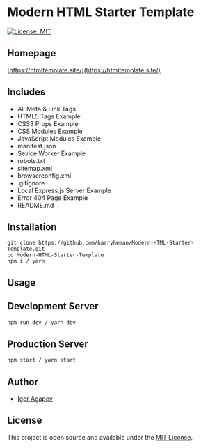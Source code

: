 # Modern HTML Starter Template

[![License: MIT](https://img.shields.io/badge/License-MIT-blue.svg)](https://opensource.org/licenses/MIT)

## Homepage

[https://htmltemplate.site/](https://htmltemplate.site/)

## Includes

- All Meta & Link Tags
- HTML5 Tags Example
- CSS3 Props Example
- CSS Modules Example
- JavaScript Modules Example
- manifest.json
- Sevice Worker Example
- robots.txt
- sitemap.xml
- browserconfig.xml
- .gitignore
- Local Express.js Server Example
- Error 404 Page Example
- README.md

## Installation

```
git clone https://github.com/harryheman/Modern-HTML-Starter-Template.git
cd Modern-HTML-Starter-Template
npm i / yarn
```

## Usage

## Development Server

```bash
npm run dev / yarn dev
```

## Production Server

```bash
npm start / yarn start
```

## Author

- [Igor Agapov](https://github.com/harryheman)

## License

This project is open source and available under the [MIT License](LICENSE).
